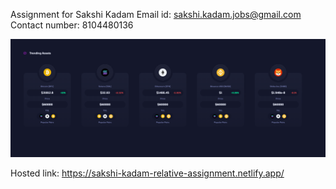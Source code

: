 Assignment for Sakshi Kadam
Email id: sakshi.kadam.jobs@gmail.com
Contact number: 8104480136

![Assignment Screenshot](./public/assets/images/Assignment.png)

Hosted link: https://sakshi-kadam-relative-assignment.netlify.app/
